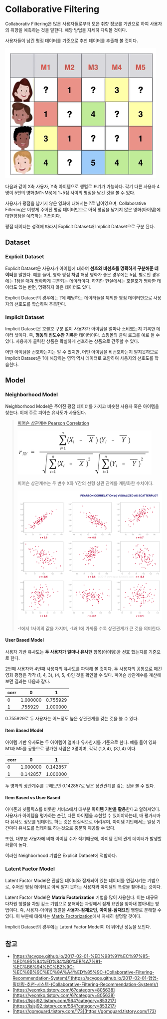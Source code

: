# Collaborative Filtering

Collaborativ Filtering은 많은 사용자들로부터 모은 취향 정보를 기반으로 하여 사용자의 취향을 예측하는 것을 말한다. 해당 방법을 자세히 다뤄볼 것이다.

사용자들이 남긴 평점 데이터를 기준으로 추천 데이터를 추출해 볼 것이다.

![](./assets/9995253B5C8FC8EE06.png)

다음과 같이 X축 사용자, Y축 아이템으로 행렬로 표기가 가능하다. 각기 다른 사용자 4명이 5편의 영화(M1~M5)에 1~5점 사이의 평점을 남긴 것을 볼 수 있다. 

사용자가 평점을 남기지 않은 영화에 대해서는 ?로 남아있으며, Collaborative Filtering은 이렇게 주어진 평점 데이터만으로 아직 평점을 남기지 않은 영화(아이템)에 대한평점을 예측하는 기법이다. 



평점 데이터는 성격에 따라서 Explicit Dataset과 Implicit Dataset으로 구분 된다.

## Dataset

### Explicit Dataset

Explicit Dataset은 사용자가 아이템에 대하여 **선호와 비선호를 명확하게 구분해준 데이터**를 말한다. 예를 들어, 영화 평점 처럼 해당 영화가 좋은 경우에는 5점, 별로인 경우에는 1점을 매겨 명확하게 구분되는 데이터이다. 하지만 현실에서는 호불호가 명확한 데이터도 있는 반면, 명확하지 않은 데이터도 있다.

Explicit Dataset의 경우에는 ?에 해당하는 데이터들을 제외한 평점 데이터만으로 사용자의 선호도를 학습하여 추측한다.

### Implicit Dataset

Implicit Dataset은 호불호 구분 없이 사용자가 아이템을 얼마나 소비했는지 기록한 데이터 셋이다. 즉, **행동의 빈도수만 기록**한 데이터이다. 쇼핑몰의 클릭 로그를 예로 들 수 있다. 사용자가 클릭한 상품은 확실하게 선호하는 상품으로 간주할 수 있다.

어떤 아이템을 선호하는지는 알 수 있지만, 어떤 아이템을 비선호하는지 알지못하므로 Implicit Dataset은 ?에 해당하는 영역 역시 데이터로 포함하여 사용자의 선호도를 학습한다.

## Model

### Neighborhood Model

Neighborhood Model은 주어진 평점 데이터를 가지고 비슷한 사용자 혹은 아이템을 찾는다. 이때 주로 피어슨 유사도가 사용된다.

> [피어슨 상관계수 Pearson Correlation]([https://ko.wikipedia.org/wiki/%ED%94%BC%EC%96%B4%EC%8A%A8_%EC%83%81%EA%B4%80_%EA%B3%84%EC%88%98](https://ko.wikipedia.org/wiki/피어슨_상관_계수))
>
> ![](./assets/99619B485C90DBAF01.png)
>
> 피어슨 상관계수는 두 변수 X와 Y간의 선형 상관 관계를 계량화한 수치이다.
>
> ![](./assets/99E4E6425C90DC9C39.png)
>
> -1에서 1사이의 값을 가지며, -1과 1에 가까울 수록 상관관계가 큰 것을 의미한다.

#### User Based Model

사용자 기반 유사도는 **두 사용자가 얼마나 유사**한 항목(아이템)을 선호 했는지를 기준으로 한다. 

2번째 사용자와 4번째 사용자의 유사도를 파악해 볼 것이다. 두 사용자의 공통으로 매긴 영화 평점은 각각 (1,  4,  3), (4,  5,  4)인 것을 확인할 수 있다. 피어슨 상관계수를 계산해보면 결과는 다음과 같다.

| corr | 0        | 1        |
| ---- | -------- | -------- |
| 0    | 1.000000 | 0.755929 |
| 1    | .755929  | 1.000000 |

0.755929로 두 사용자는 어느정도 높은 상관관계를 갖는 것을 볼 수 있다.

#### Item Based Model

아이템 기반 유사도는 두 아이템이 얼마나 유사한지를 기준으로 한다. 예를 들어 영화 M1과 M5를 공통으로 평가한 사람은 3명이며, 각각 (1,3,4), (3,1,4) 이다.

| corr | 0        | 1        |
| ---- | -------- | -------- |
| 0    | 1.000000 | 0.142857 |
| 1    | 0.142857 | 1.000000 |

두 영화의 상관계수를 구해보면 0.142857로 낮은 상관관계를 갖는 것을 볼 수 있다.

#### Item Based vs User Based

아마존과 넷플릭스를 비롯한 서비스에서 대부분 **아이템 기반을 활용**한다고 알려져있다. 사용자가 아이템을 평가하는 순간, 다른 아이템을 추천할 수 있어야하는데, 매 평가시마다 유사도 정보를 업데이트 하는 것은 현실적으로 어려우며, 아이템 기반에서는 일정 기간마다 유사도를 업데이트 하는것으로 충분히 제공할 수 있다.

또한, 대부분 사용자에 비해 아이템 수가 적기때문에, 아이템 간의 관계 데이터가 발생할 확률이 높다.

이러한 Neighborhood 기법은 Explicit Dataset에 적합하다.

### Latent Factor Model

Latent Factor Model은 관찰된 데이터와 잠재되어 있는 데이터를 연결시키는 기법으로, 주어진 평점 데이터로 아직 알지 못하는 사용자와 아이템의 특성을 찾아내는 것이다.

Latent Factor Model은 **Matrix Factorization** 기법을 많이 사용한다. 이는 대규모 다차원 행렬을 차원 감소 기법으로 분해하는 과정에서 잠재 요인을 찾아내 뽑아내는 방법이다. 즉, 사용자-아이템 행렬을 **사용자-잠재요인**, **아이템-잠재요인** 행렬로 분해할 수 있다. 이 부분에 대해서는 [Matrix Factorization](./2020-05-11-matrixFactorization.md)에서 자세히 설명할 것이다.

Implicit Dataset의 경우에는 Latent Factor Model이 더 뛰어난 성능을 보인다.

## 참고

- [https://scvgoe.github.io/2017-02-01-%ED%98%91%EC%97%85-%ED%95%84%ED%84%B0%EB%A7%81-%EC%B6%94%EC%B2%9C-%EC%8B%9C%EC%8A%A4%ED%85%9C-(Collaborative-Filtering-Recommendation-System)/](https://scvgoe.github.io/2017-02-01-협업-필터링-추천-시스템-(Collaborative-Filtering-Recommendation-System)/)
- [https://yeomko.tistory.com/6?category=805638](https://yeomko.tistory.com/6?category=805638)
- [https://lsjsj92.tistory.com/564?category=853217](https://lsjsj92.tistory.com/564?category=853217)
- [https://gomguard.tistory.com/173](https://gomguard.tistory.com/173)